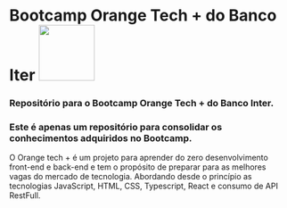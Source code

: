 # Bootcamp Orange Tech + do Banco Iter <img src="https://hermes.digitalinnovation.one/tracks/59417914-c4ce-4bf8-b802-f1c1985a07fa.png" width="100px">

### Repositório para o Bootcamp Orange Tech + do Banco Inter.
### Este é apenas um repositório para consolidar os conhecimentos adquiridos no Bootcamp.

O Orange tech + é um projeto para aprender do zero desenvolvimento front-end e back-end e tem o propósito de preparar para as melhores 
vagas do mercado de tecnologia. Abordando desde o princípio as tecnologias JavaScript, HTML, CSS, Typescript, React  e consumo de API RestFull. 
